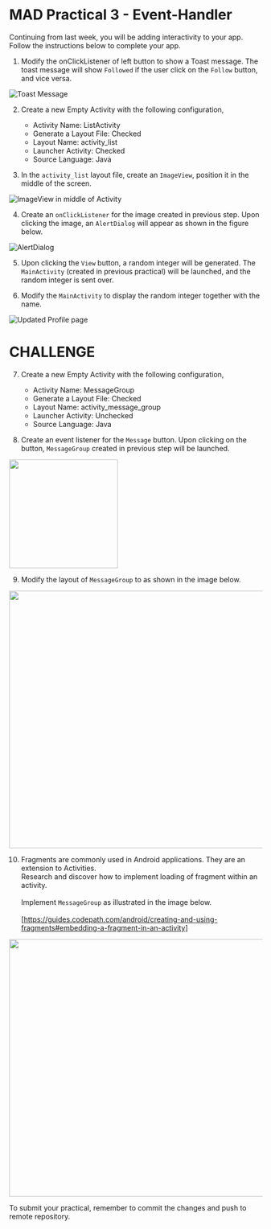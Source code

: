 # MAD Practical 3 - Event-Handler
Continuing from last week, you will be adding interactivity to your app. <br/>
Follow the instructions below to complete your app.

1. Modify the onClickListener of left button to show a Toast message. The toast message will show `Followed` if the user click on the `Follow` button, and vice versa.

![Toast Message](/images/p2_toast.png)

2. Create a new Empty Activity with the following configuration,
    * Activity Name: ListActivity
    * Generate a Layout File: Checked
    * Layout Name: activity_list
    * Launcher Activity: Checked
    * Source Language: Java

3. In the `activity_list` layout file, create an `ImageView`, position it in the middle of the screen.

![ImageView in middle of Activity](/images/p2_img.png)

4. Create an `onClickListener` for the image created in previous step. Upon clicking the image, an `AlertDialog` will appear as shown in the figure below.

![AlertDialog](/images/p2_alert.png)

5.	Upon clicking the `View` button, a random integer will be generated. The `MainActivity` (created in previous practical) will be launched, and the random integer is sent over.

6.	Modify the `MainActivity` to display the random integer together with the name. 

![Updated Profile page](/images/p2_final.png)

# CHALLENGE
7. Create a new Empty Activity with the following configuration,
    * Activity Name: MessageGroup
    * Generate a Layout File: Checked
    * Layout Name: activity_message_group
    * Launcher Activity: Unchecked
    * Source Language: Java

8. Create an event listener for the `Message` button. Upon clicking on the button, `MessageGroup` created in previous step will be launched.

<img src="/images/q8.PNG" width="216px"/>

9. Modify the layout of `MessageGroup` to as shown in the image below.

<img src="/images/q9.PNG" width="512px"/>

10. Fragments are commonly used in Android applications. They are an extension to Activities. <br/>Research and discover how to implement loading of fragment within an activity. <br/><br/>Implement `MessageGroup` as illustrated in the image below.<br/><br/>[https://guides.codepath.com/android/creating-and-using-fragments#embedding-a-fragment-in-an-activity]

<img src="/images/q10.PNG" width="512px"/>

To submit your practical, remember to commit the changes and push to remote repository.
